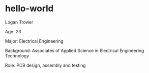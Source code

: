 # hello-world
Logan Trower

Age: 23

Major: Electrical Engineering

Background: Associates of Applied Science in Electrical Engineering Technology

Role: PCB design, assembly and testing
